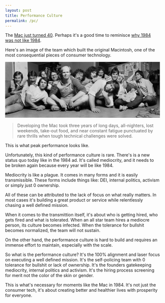 ```yaml
---
layout: post
title: Performance Culture
permalink: /pc/
---
```

The [Mac just turned 40](https://computerhistory.org/exhibits/hello-the-mac-at-40/). Perhaps it's a good time to reminisce [why 1984 was not like 1984](https://www.youtube.com/watch?v=ErwS24cBZPc). 

Here's an image of the team which built the original Macintosh,  one of the most consequential pieces of consumer technology.

![mac-team](/assets/images/mac-team.png)


> Developing the Mac took three years of long days, all-nighters, lost weekends, take-out food, and near constant fatigue punctuated by rare thrills when tough technical challenges were solved.


This is what peak performance looks like. 

Unfortunately, this kind of performance culture is rare. There's is a new status quo today like in the 1984 ad. It's called mediocrity, and it needs to be broken again because every year will be like 1984.
 
Mediocrity is like a plague. It comes in many forms and it is easily transmissible. These forms include things like: DEI, internal politics, activism or simply just 0 ownership. 

All of these can be attributed to the lack of focus on what really matters. In most cases it's building a great product or service while relentlessly chasing a well defined mission.

When it comes to the transmittion itself, it's about who is getting hired, who gets fired and what is tolerated. When an all star team hires a mediocre person, its culture becomes infected. When the tolerance for bullshit becomes normalized, the team will not sustain.

On the other hand, the performance culture is hard to build and requires an immense effort to maintain, especially with the scale. 

So what is the performance culture? It's the 100% alignment and laser focus on executing a well defined mission. It's the self-policing team with 0 tolerance for bullshit or lack of ownership. It's the founders gatekeeping mediocrity, internal politics and activism. It's the hiring process screening for merit not the color of the skin or gender. 

This is what's necessary for moments like the Mac in 1984. It's not just the consumer tech, it's about creating better and healthier lives with prosperity for everyone. 

